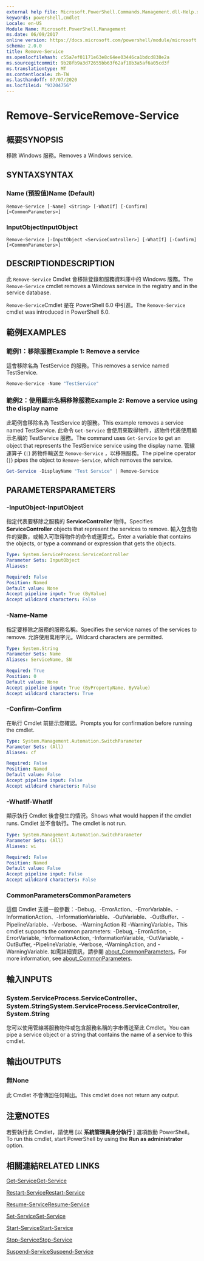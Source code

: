 ```yaml
---
external help file: Microsoft.PowerShell.Commands.Management.dll-Help.xml
keywords: powershell,cmdlet
Locale: en-US
Module Name: Microsoft.PowerShell.Management
ms.date: 06/09/2017
online version: https://docs.microsoft.com/powershell/module/microsoft.powershell.management/remove-service?view=powershell-6&WT.mc_id=ps-gethelp
schema: 2.0.0
title: Remove-Service
ms.openlocfilehash: c55a7ef01171e63e8c64ee03446ca1bdcd838e2a
ms.sourcegitcommit: 9b28fb9a3d72655bb63f62af18b3a5af6a05cd3f
ms.translationtype: MT
ms.contentlocale: zh-TW
ms.lasthandoff: 07/07/2020
ms.locfileid: "93204756"
---
```

# <span data-ttu-id="f1691-103">Remove-Service</span><span class="sxs-lookup"><span data-stu-id="f1691-103">Remove-Service</span></span>

## <span data-ttu-id="f1691-104">概要</span><span class="sxs-lookup"><span data-stu-id="f1691-104">SYNOPSIS</span></span>
<span data-ttu-id="f1691-105">移除 Windows 服務。</span><span class="sxs-lookup"><span data-stu-id="f1691-105">Removes a Windows service.</span></span>

## <span data-ttu-id="f1691-106">SYNTAX</span><span class="sxs-lookup"><span data-stu-id="f1691-106">SYNTAX</span></span>

### <span data-ttu-id="f1691-107">Name (預設值)</span><span class="sxs-lookup"><span data-stu-id="f1691-107">Name (Default)</span></span>

```
Remove-Service [-Name] <String> [-WhatIf] [-Confirm] [<CommonParameters>]
```

### <span data-ttu-id="f1691-108">InputObject</span><span class="sxs-lookup"><span data-stu-id="f1691-108">InputObject</span></span>

```
Remove-Service [-InputObject <ServiceController>] [-WhatIf] [-Confirm] [<CommonParameters>]
```

## <span data-ttu-id="f1691-109">DESCRIPTION</span><span class="sxs-lookup"><span data-stu-id="f1691-109">DESCRIPTION</span></span>

<span data-ttu-id="f1691-110">此 `Remove-Service` Cmdlet 會移除登錄和服務資料庫中的 Windows 服務。</span><span class="sxs-lookup"><span data-stu-id="f1691-110">The `Remove-Service` cmdlet removes a Windows service in the registry and in the service database.</span></span>

<span data-ttu-id="f1691-111">`Remove-Service`Cmdlet 是在 PowerShell 6.0 中引進。</span><span class="sxs-lookup"><span data-stu-id="f1691-111">The `Remove-Service` cmdlet was introduced in PowerShell 6.0.</span></span>

## <span data-ttu-id="f1691-112">範例</span><span class="sxs-lookup"><span data-stu-id="f1691-112">EXAMPLES</span></span>

### <span data-ttu-id="f1691-113">範例1：移除服務</span><span class="sxs-lookup"><span data-stu-id="f1691-113">Example 1: Remove a service</span></span>

<span data-ttu-id="f1691-114">這會移除名為 TestService 的服務。</span><span class="sxs-lookup"><span data-stu-id="f1691-114">This removes a service named TestService.</span></span>

```powershell
Remove-Service -Name "TestService"
```

### <span data-ttu-id="f1691-115">範例2：使用顯示名稱移除服務</span><span class="sxs-lookup"><span data-stu-id="f1691-115">Example 2: Remove a service using the display name</span></span>

<span data-ttu-id="f1691-116">此範例會移除名為 TestService 的服務。</span><span class="sxs-lookup"><span data-stu-id="f1691-116">This example removes a service named TestService.</span></span> <span data-ttu-id="f1691-117">此命令 `Get-Service` 會使用來取得物件，該物件代表使用顯示名稱的 TestService 服務。</span><span class="sxs-lookup"><span data-stu-id="f1691-117">The command uses `Get-Service` to get an object that represents the TestService service using the display name.</span></span> <span data-ttu-id="f1691-118">管線運算子 (`|`) 將物件輸送至 `Remove-Service` ，以移除服務。</span><span class="sxs-lookup"><span data-stu-id="f1691-118">The pipeline operator (`|`) pipes the object to `Remove-Service`, which removes the service.</span></span>

```powershell
Get-Service -DisplayName "Test Service" | Remove-Service
```

## <span data-ttu-id="f1691-119">PARAMETERS</span><span class="sxs-lookup"><span data-stu-id="f1691-119">PARAMETERS</span></span>

### <span data-ttu-id="f1691-120">-InputObject</span><span class="sxs-lookup"><span data-stu-id="f1691-120">-InputObject</span></span>

<span data-ttu-id="f1691-121">指定代表要移除之服務的 **ServiceController** 物件。</span><span class="sxs-lookup"><span data-stu-id="f1691-121">Specifies **ServiceController** objects that represent the services to remove.</span></span> <span data-ttu-id="f1691-122">輸入包含物件的變數，或輸入可取得物件的命令或運算式。</span><span class="sxs-lookup"><span data-stu-id="f1691-122">Enter a variable that contains the objects, or type a command or expression that gets the objects.</span></span>

```yaml
Type: System.ServiceProcess.ServiceController
Parameter Sets: InputObject
Aliases:

Required: False
Position: Named
Default value: None
Accept pipeline input: True (ByValue)
Accept wildcard characters: False
```

### <span data-ttu-id="f1691-123">-Name</span><span class="sxs-lookup"><span data-stu-id="f1691-123">-Name</span></span>

<span data-ttu-id="f1691-124">指定要移除之服務的服務名稱。</span><span class="sxs-lookup"><span data-stu-id="f1691-124">Specifies the service names of the services to remove.</span></span> <span data-ttu-id="f1691-125">允許使用萬用字元。</span><span class="sxs-lookup"><span data-stu-id="f1691-125">Wildcard characters are permitted.</span></span>

```yaml
Type: System.String
Parameter Sets: Name
Aliases: ServiceName, SN

Required: True
Position: 0
Default value: None
Accept pipeline input: True (ByPropertyName, ByValue)
Accept wildcard characters: True
```

### <span data-ttu-id="f1691-126">-Confirm</span><span class="sxs-lookup"><span data-stu-id="f1691-126">-Confirm</span></span>

<span data-ttu-id="f1691-127">在執行 Cmdlet 前提示您確認。</span><span class="sxs-lookup"><span data-stu-id="f1691-127">Prompts you for confirmation before running the cmdlet.</span></span>

```yaml
Type: System.Management.Automation.SwitchParameter
Parameter Sets: (All)
Aliases: cf

Required: False
Position: Named
Default value: False
Accept pipeline input: False
Accept wildcard characters: False
```

### <span data-ttu-id="f1691-128">-WhatIf</span><span class="sxs-lookup"><span data-stu-id="f1691-128">-WhatIf</span></span>

<span data-ttu-id="f1691-129">顯示執行 Cmdlet 後會發生的情況。</span><span class="sxs-lookup"><span data-stu-id="f1691-129">Shows what would happen if the cmdlet runs.</span></span> <span data-ttu-id="f1691-130">Cmdlet 並不會執行。</span><span class="sxs-lookup"><span data-stu-id="f1691-130">The cmdlet is not run.</span></span>

```yaml
Type: System.Management.Automation.SwitchParameter
Parameter Sets: (All)
Aliases: wi

Required: False
Position: Named
Default value: False
Accept pipeline input: False
Accept wildcard characters: False
```

### <span data-ttu-id="f1691-131">CommonParameters</span><span class="sxs-lookup"><span data-stu-id="f1691-131">CommonParameters</span></span>

<span data-ttu-id="f1691-132">這個 Cmdlet 支援一般參數：-Debug、-ErrorAction、-ErrorVariable、-InformationAction、-InformationVariable、-OutVariable、-OutBuffer、-PipelineVariable、-Verbose、-WarningAction 和 -WarningVariable。</span><span class="sxs-lookup"><span data-stu-id="f1691-132">This cmdlet supports the common parameters: -Debug, -ErrorAction, -ErrorVariable, -InformationAction, -InformationVariable, -OutVariable, -OutBuffer, -PipelineVariable, -Verbose, -WarningAction, and -WarningVariable.</span></span> <span data-ttu-id="f1691-133">如需詳細資訊，請參閱 [about_CommonParameters](https://go.microsoft.com/fwlink/?LinkID=113216)。</span><span class="sxs-lookup"><span data-stu-id="f1691-133">For more information, see [about_CommonParameters](https://go.microsoft.com/fwlink/?LinkID=113216).</span></span>

## <span data-ttu-id="f1691-134">輸入</span><span class="sxs-lookup"><span data-stu-id="f1691-134">INPUTS</span></span>

### <span data-ttu-id="f1691-135">System.ServiceProcess.ServiceController、System.String</span><span class="sxs-lookup"><span data-stu-id="f1691-135">System.ServiceProcess.ServiceController, System.String</span></span>

<span data-ttu-id="f1691-136">您可以使用管線將服務物件或包含服務名稱的字串傳送至此 Cmdlet。</span><span class="sxs-lookup"><span data-stu-id="f1691-136">You can pipe a service object or a string that contains the name of a service to this cmdlet.</span></span>

## <span data-ttu-id="f1691-137">輸出</span><span class="sxs-lookup"><span data-stu-id="f1691-137">OUTPUTS</span></span>

### <span data-ttu-id="f1691-138">無</span><span class="sxs-lookup"><span data-stu-id="f1691-138">None</span></span>

<span data-ttu-id="f1691-139">此 Cmdlet 不會傳回任何輸出。</span><span class="sxs-lookup"><span data-stu-id="f1691-139">This cmdlet does not return any output.</span></span>

## <span data-ttu-id="f1691-140">注意</span><span class="sxs-lookup"><span data-stu-id="f1691-140">NOTES</span></span>

<span data-ttu-id="f1691-141">若要執行此 Cmdlet，請使用 [以 **系統管理員身分執行** ] 選項啟動 PowerShell。</span><span class="sxs-lookup"><span data-stu-id="f1691-141">To run this cmdlet, start PowerShell by using the **Run as administrator** option.</span></span>

## <span data-ttu-id="f1691-142">相關連結</span><span class="sxs-lookup"><span data-stu-id="f1691-142">RELATED LINKS</span></span>

[<span data-ttu-id="f1691-143">Get-Service</span><span class="sxs-lookup"><span data-stu-id="f1691-143">Get-Service</span></span>](Get-Service.md)

[<span data-ttu-id="f1691-144">Restart-Service</span><span class="sxs-lookup"><span data-stu-id="f1691-144">Restart-Service</span></span>](Restart-Service.md)

[<span data-ttu-id="f1691-145">Resume-Service</span><span class="sxs-lookup"><span data-stu-id="f1691-145">Resume-Service</span></span>](Resume-Service.md)

[<span data-ttu-id="f1691-146">Set-Service</span><span class="sxs-lookup"><span data-stu-id="f1691-146">Set-Service</span></span>](Set-Service.md)

[<span data-ttu-id="f1691-147">Start-Service</span><span class="sxs-lookup"><span data-stu-id="f1691-147">Start-Service</span></span>](Start-Service.md)

[<span data-ttu-id="f1691-148">Stop-Service</span><span class="sxs-lookup"><span data-stu-id="f1691-148">Stop-Service</span></span>](Stop-Service.md)

[<span data-ttu-id="f1691-149">Suspend-Service</span><span class="sxs-lookup"><span data-stu-id="f1691-149">Suspend-Service</span></span>](Suspend-Service.md)
